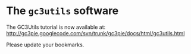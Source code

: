 # The `gc3utils` software #

The GC3Utils tutorial is now available at:  http://gc3pie.googlecode.com/svn/trunk/gc3pie/docs/html/gc3utils.html

Please update your bookmarks.
